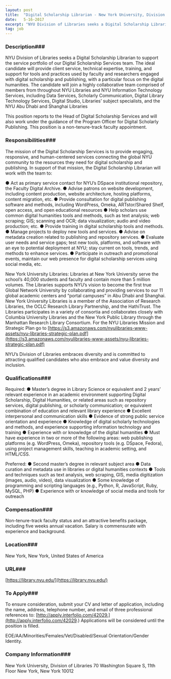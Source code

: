 ```yaml
---
layout: post
title:  "Digital Scholarship Librarian - New York University, Division of Libraries"
date:   5-16-2017
excerpt: "NYU Division of Libraries seeks a Digital Scholarship Librarian to support the service portfolio of our Digital Scholarship Services team. The ideal candidate will provide client service, technical expertise, training, and support for tools and practices used by faculty and researchers engaged with digital scholarship and publishing, with a particular..."
tag: job
---
```


### Description###

NYU Division of Libraries seeks a Digital Scholarship Librarian to support the service portfolio of our Digital Scholarship Services team. The ideal candidate will provide client service, technical expertise, training, and support for tools and practices used by faculty and researchers engaged with digital scholarship and publishing, with a particular focus on the digital humanities. The candidate will join a highly collaborative team comprised of members from throughout NYU Libraries and NYU Information Technology Services, including Data Services, Scholarly Communication, Digital Library Technology Services, Digital Studio, Libraries’ subject specialists, and the NYU Abu Dhabi and Shanghai Libraries

This position reports to the Head of Digital Scholarship Services and will also work under the guidance of the Program Officer for Digital Scholarly Publishing. This position is a non-tenure-track faculty appointment. 


### Responsibilities###

The mission of the Digital Scholarship Services is to provide engaging, responsive, and human-centered services connecting the global NYU community to the resources they need for digital scholarship and publishing. In support of that mission, the Digital Scholarship Librarian will work with the team to:
 
●	Act as primary service contact for NYU’s DSpace institutional repository, the Faculty Digital Archive.
●	Advise patrons on website development, including content production, website architecture, hosting platforms, content migration, etc.
●	Provide consultation for digital publishing software and methods, including WordPress, Omeka, ARTstor/Shared Shelf, open access, and open educational resources
●	Help scholars use common digital humanities tools and methods, such as text analysis; web scraping; GIS; scanning and OCR; data visualization; audio and video production; etc.
●	Provide training in digital scholarship tools and methods. 
●	Manage projects to deploy new tools and services.
●	Advise on metadata creation related to publishing and repository services.
●	Evaluate user needs and service gaps; test new tools, platforms, and software with an eye to potential deployment at NYU; stay current on tools, trends, and methods to enhance services.
●	Participate in outreach and promotional events, maintain our web presence for digital scholarship services using social media, etc.

New York University Libraries:  Libraries at New York University serve the school’s 40,000 students and faculty and contain more than 5 million volumes. The Libraries supports NYU’s vision to become the first true Global Network University by collaborating and providing services to our 11 global academic centers and “portal campuses” in Abu Dhabi and Shanghai.   New York University Libraries is a member of the Association of Research Libraries, the OCLC Research Library Partnership, and the HathiTrust. The Libraries participates in a variety of consortia and collaborates closely with Columbia University Libraries and the New York Public Library through the Manhattan Research Library Consortium. For the NYU Libraries Mission and Strategic Plan go to [https://s3.amazonaws.com/nyulibraries-www-assets/nyu-libraries-strategic-plan.pdf](https://s3.amazonaws.com/nyulibraries-www-assets/nyu-libraries-strategic-plan.pdf)

NYU’s Division of Libraries embraces diversity and is committed to attracting qualified candidates who also embrace and value diversity and inclusion. 


### Qualifications###

Required:
●	Master’s degree in Library Science or equivalent and 2 years’ relevant experience in an academic environment supporting Digital Scholarship, Digital Humanities, or related areas such as repository services, digital publishing, or scholarly communication; or equivalent combination of education and relevant library experience 
●	Excellent interpersonal and communication skills
●	Evidence of strong public service orientation and experience
●	Knowledge of digital scholarly technologies and methods, and experience supporting information technology and training
●	Experience with or knowledge of the digital humanities
●	Must have experience in two or more of the following areas: web publishing platforms (e.g. WordPress, Omeka), repository tools (e.g. DSpace, Fedora), using project management skills, teaching in academic setting, and HTML/CSS.  

Preferred: 
●	Second master’s degree in relevant subject area 
●	Data curation and metadata use in libraries or digital humanities contexts
●	Tools and techniques such as text analysis, web scraping, GIS, media digitization (images, audio, video), data visualization
●	Some knowledge of programming and scripting languages (e.g., Python, R, JavaScript, Ruby, MySQL, PHP)
●	Experience with or knowledge of social media and tools for outreach


### Compensation###

Non-tenure-track faculty status and an attractive benefits package, including five weeks annual vacation. Salary is commensurate with experience and background.


### Location###

New York, New York, United States of America


### URL###

[https://library.nyu.edu/](https://library.nyu.edu/)

### To Apply###

To ensure consideration, submit your CV and letter of application, including the name, address, telephone number, and email of three professional references to: [http://apply.interfolio.com/42029.](http://apply.interfolio.com/42029.) Applications will be considered until the position is filled.

EOE/AA/Minorities/Females/Vet/Disabled/Sexual Orientation/Gender Identity. 


### Company Information###

New York University, Division of Libraries
70 Washington Square S, 11th Floor
New York, New York 10012



